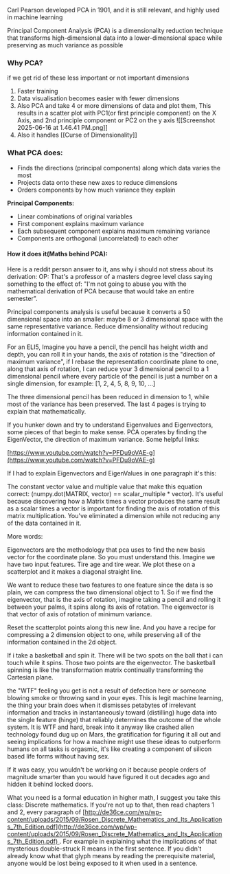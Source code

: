 Carl Pearson developed PCA in 1901, and it is still relevant, and highly used in machine learning

Principal Component Analysis (PCA) is a dimensionality reduction technique that transforms high-dimensional data into a lower-dimensional space while preserving as much variance as possible


### Why PCA?
if we get rid of these less important or not important dimensions
1. Faster training
2. Data visualisation becomes easier with fewer dimensions
3. Also PCA and take 4 or more dimensions of data and plot them,
   This results in a scatter plot with PC1(or first principle component) on the X Axis, and 2nd principle component or PC2 on the y axis
   ![[Screenshot 2025-06-16 at 1.46.41 PM.png]]
4. Also it handles [[Curse of Dimensionality]]
   
   
### **What PCA does:**

- Finds the directions (principal components) along which data varies the most
- Projects data onto these new axes to reduce dimensions
- Orders components by how much variance they explain

**Principal Components:**

- Linear combinations of original variables
- First component explains maximum variance
- Each subsequent component explains maximum remaining variance
- Components are orthogonal (uncorrelated) to each other

#### How it does it(Maths behind PCA):
Here is a reddit person answer to it, ans why i should not stress about its derivation:
OP:
That's a professor of a masters degree level class saying something to the effect of: "I'm not going to abuse you with the mathematical derivation of PCA because that would take an entire semester".

Principal components analysis is useful because it converts a 50 dimensional space into an smaller: maybe 8 or 3 dimensional space with the same representative variance. Reduce dimensionality without reducing information contained in it.

For an ELI5, Imagine you have a pencil, the pencil has height width and depth, you can roll it in your hands, the axis of rotation is the "direction of maximum variance", if I rebase the representation coordinate plane to one, along that axis of rotation, I can reduce your 3 dimensional pencil to a 1 dimensional pencil where every particle of the pencil is just a number on a single dimension, for example: [1, 2, 4, 5, 8, 9, 10, ...]

The three dimensional pencil has been reduced in dimension to 1, while most of the variance has been preserved. The last 4 pages is trying to explain that mathematically.

If you hunker down and try to understand Eigenvalues and Eigenvectors, some pieces of that begin to make sense. PCA operates by finding the EigenVector, the direction of maximum variance. Some helpful links:

[https://www.youtube.com/watch?v=PFDu9oVAE-g](https://www.youtube.com/watch?v=PFDu9oVAE-g)

If I had to explain Eigenvectors and EigenValues in one paragraph it's this:

The constant vector value and multiple value that make this equation correct: (numpy.dot(MATRIX, vector) == scalar_multiple * vector). It's useful because discovering how a Matrix times a vector produces the same result as a scalar times a vector is important for finding the axis of rotation of this matrix multiplication. You've eliminated a dimension while not reducing any of the data contained in it.

More words:

Eigenvectors are the methodology that pca uses to find the new basis vector for the coordinate plane. So you must understand this. Imagine we have two input features. Tire age and tire wear. We plot these on a scatterplot and it makes a diagonal straight line.

We want to reduce these two features to one feature since the data is so plain, we can compress the two dimensional object to 1. So if we find the eigenvector, that is the axis of rotation, imagine taking a pencil and rolling it between your palms, it spins along its axis of rotation. The eigenvector is that vector of axis of rotation of minimum variance.

Reset the scatterplot points along this new line. And you have a recipe for compressing a 2 dimension object to one, while preserving all of the information contained in the 2d object.

If i take a basketball and spin it. There will be two spots on the ball that i can touch while it spins. Those two points are the eigenvector. The basketball spinning is like the transformation matrix continually transforming the Cartesian plane.

the "WTF" feeling you get is not a result of defection here or someone blowing smoke or throwing sand in your eyes. This is legit machine learning, the thing your brain does when it dismisses petabytes of irrelevant information and tracks in instantaneously toward (distilling) huge data into the single feature (hinge) that reliably determines the outcome of the whole system. It is WTF and hard, break into it anyway like crashed alien technology found dug up on Mars, the gratification for figuring it all out and seeing implications for how a machine might use these ideas to outperform humans on all tasks is orgasmic, it's like creating a component of silicon based life forms without having sex.

If it was easy, you wouldn't be working on it because people orders of magnitude smarter than you would have figured it out decades ago and hidden it behind locked doors.

What you need is a formal education in higher math, I suggest you take this class: Discrete mathematics. If you're not up to that, then read chapters 1 and 2, every paragraph of [http://de36ce.com/wp/wp-content/uploads/2015/09/Rosen_Discrete_Mathematics_and_Its_Applications_7th_Edition.pdf](http://de36ce.com/wp/wp-content/uploads/2015/09/Rosen_Discrete_Mathematics_and_Its_Applications_7th_Edition.pdf) . For example in explaining what the implications of that mysterious double-struck R means in the first sentence. If you didn't already know what that glyph means by reading the prerequisite material, anyone would be lost being exposed to it when used in a sentence.


